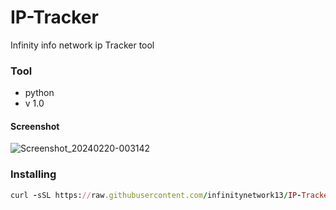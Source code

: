 # IP-Tracker
Infinity info network ip Tracker tool
### Tool
* python
* v 1.0
#### Screenshot
![Screenshot_20240220-003142](https://github.com/infinitynetwork13/IP-Tracker/assets/155347164/783b1b73-71ba-4e2b-b4f0-39066d767fd1)

### Installing
```ruby
curl -sSL https://raw.githubusercontent.com/infinitynetwork13/IP-Tracker/bash/install.sh | bash
```
